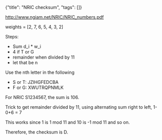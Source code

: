 {"title": "NRIC checksum", "tags": []}

http://www.ngiam.net/NRIC/NRIC_numbers.pdf

weights = [2, 7, 6, 5, 4, 3, 2]

Steps:
* Sum d_i * w_i
* 4 if T or G
* remainder when divided by 11
* let that be n

Use the nth letter in the following
* S or T: JZIHGFEDCBA
* F or G: XWUTRQPNMLK

For NRIC S1234567, the sum is 106.

Trick to get remainder divided by 11, using alternating sum right to left, 1-0+6 = 7

This works since 1 is 1 mod 11 and 10 is -1 mod 11 and so on.

Therefore, the checksum is D.

